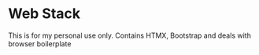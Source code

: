 # Web Stack
This is for my personal use only. Contains HTMX, Bootstrap and deals with browser boilerplate
